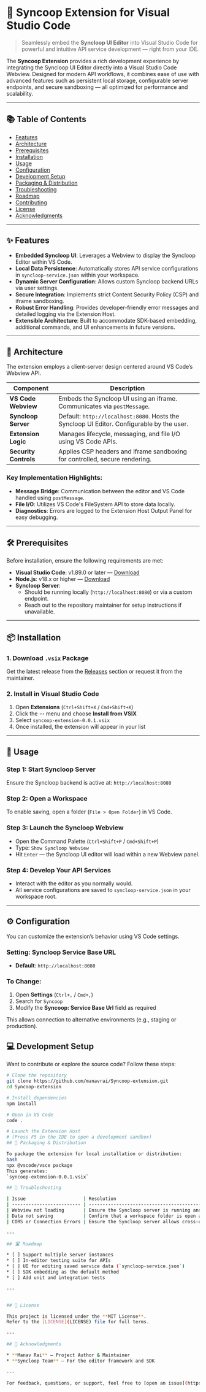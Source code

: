 # 🚀 Syncoop Extension for Visual Studio Code

> Seamlessly embed the **Syncloop UI Editor** into Visual Studio Code for powerful and intuitive API service development — right from your IDE.

The **Syncoop Extension** provides a rich development experience by integrating the Syncloop UI Editor directly into a Visual Studio Code Webview. Designed for modern API workflows, it combines ease of use with advanced features such as persistent local storage, configurable server endpoints, and secure sandboxing — all optimized for performance and scalability.

---

## 📚 Table of Contents

- [Features](#features)  
- [Architecture](#architecture)  
- [Prerequisites](#prerequisites)  
- [Installation](#installation)  
- [Usage](#usage)  
- [Configuration](#configuration)  
- [Development Setup](#development-setup)  
- [Packaging & Distribution](#packaging--distribution)  
- [Troubleshooting](#troubleshooting)  
- [Roadmap](#roadmap)  
- [Contributing](#contributing)  
- [License](#license)  
- [Acknowledgments](#acknowledgments)

---

## ✨ Features

- **Embedded Syncloop UI**: Leverages a Webview to display the Syncloop Editor within VS Code.
- **Local Data Persistence**: Automatically stores API service configurations in `syncloop-service.json` within your workspace.
- **Dynamic Server Configuration**: Allows custom Syncloop backend URLs via user settings.
- **Secure Integration**: Implements strict Content Security Policy (CSP) and iframe sandboxing.
- **Robust Error Handling**: Provides developer-friendly error messages and detailed logging via the Extension Host.
- **Extensible Architecture**: Built to accommodate SDK-based embedding, additional commands, and UI enhancements in future versions.

---

## 🧱 Architecture

The extension employs a client-server design centered around VS Code’s Webview API.

| Component            | Description |
|----------------------|-------------|
| **VS Code Webview**  | Embeds the Syncloop UI using an iframe. Communicates via `postMessage`. |
| **Syncloop Server**  | Default: `http://localhost:8080`. Hosts the Syncloop UI Editor. Configurable by the user. |
| **Extension Logic**  | Manages lifecycle, messaging, and file I/O using VS Code APIs. |
| **Security Controls**| Applies CSP headers and iframe sandboxing for controlled, secure rendering. |

### Key Implementation Highlights:
- **Message Bridge**: Communication between the editor and VS Code handled using `postMessage`.
- **File I/O**: Utilizes VS Code's FileSystem API to store data locally.
- **Diagnostics**: Errors are logged to the Extension Host Output Panel for easy debugging.

---

## 🛠️ Prerequisites

Before installation, ensure the following requirements are met:

- **Visual Studio Code**: v1.89.0 or later — [Download](https://code.visualstudio.com/)
- **Node.js**: v18.x or higher — [Download](https://nodejs.org/)
- **Syncloop Server**:
  - Should be running locally (`http://localhost:8080`) or via a custom endpoint.
  - Reach out to the repository maintainer for setup instructions if unavailable.

---

## 📦 Installation

### 1. Download `.vsix` Package

Get the latest release from the [Releases](https://github.com/coderiders22/Syncoop-extension/tree/10efb6b84daa8814307282cb2eb0302a7a5f2f29/Releases) section or request it from the maintainer.

### 2. Install in Visual Studio Code

1. Open **Extensions** (`Ctrl+Shift+X` / `Cmd+Shift+X`)
2. Click the **⋯** menu and choose **Install from VSIX**
3. Select `syncoop-extension-0.0.1.vsix`
4. Once installed, the extension will appear in your list

---

## 🚀 Usage

### Step 1: Start Syncloop Server

Ensure the Syncloop backend is active at: `http://localhost:8080`

### Step 2: Open a Workspace

To enable saving, open a folder (`File > Open Folder`) in VS Code.

### Step 3: Launch the Syncloop Webview

- Open the Command Palette (`Ctrl+Shift+P` / `Cmd+Shift+P`)
- Type: `Show Syncloop Webview`
- Hit `Enter` — the Syncloop UI editor will load within a new Webview panel.

### Step 4: Develop Your API Services

- Interact with the editor as you normally would.
- All service configurations are saved to `syncloop-service.json` in your workspace root.

---

## ⚙️ Configuration

You can customize the extension’s behavior using VS Code settings.

### Setting: Syncloop Service Base URL

- **Default**: `http://localhost:8080`

### To Change:

1. Open **Settings** (`Ctrl+,` / `Cmd+,`)
2. Search for `Syncoop`
3. Modify the **Syncoop: Service Base Url** field as required

This allows connection to alternative environments (e.g., staging or production).



## 💻 Development Setup

Want to contribute or explore the source code? Follow these steps:

```bash
# Clone the repository
git clone https://github.com/manavrai/Syncoop-extension.git
cd Syncoop-extension

# Install dependencies
npm install

# Open in VS Code
code .

# Launch the Extension Host
# (Press F5 in the IDE to open a development sandbox)
## 📲 Packaging & Distribution

To package the extension for local installation or distribution:
bash
npx @vscode/vsce package
This generates:
`syncoop-extension-0.0.1.vsix`

## 🐞 Troubleshooting

| Issue                     | Resolution                                                                                                   |
| ------------------------- | ------------------------------------------------------------------------------------------------------------ |
| Webview not loading       | Ensure the Syncloop server is running and the URL is correct. Check logs in the Extension Host Output panel. |
| Data not saving           | Confirm that a workspace folder is open and that write permissions are granted.                              |
| CORS or Connection Errors | Ensure the Syncloop server allows cross-origin requests from VS Code’s origin.                               |

---

## 🛣️ Roadmap

* [ ] Support multiple server instances
* [ ] In-editor testing suite for APIs
* [ ] UI for editing saved service data (`syncloop-service.json`)
* [ ] SDK embedding as the default method
* [ ] Add unit and integration tests

---


## 📜 License

This project is licensed under the **MIT License**.
Refer to the [LICENSE](LICENSE) file for full terms.

---

## 🙏 Acknowledgments

* **Manav Rai** — Project Author & Maintainer
* **Syncloop Team** — For the editor framework and SDK

---

For feedback, questions, or support, feel free to [open an issue](https://github.com/coderiders22/Syncoop-extension/issues) or contact the maintainer at: `manavrai454@gmail.com`

